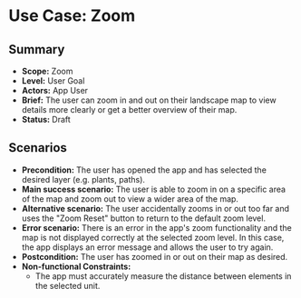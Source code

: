 # Use Case: Zoom

## Summary

- **Scope:** Zoom
- **Level:** User Goal
- **Actors:** App User
- **Brief:** The user can zoom in and out on their landscape map to view details more clearly or get a better overview of their map.
- **Status:** Draft

## Scenarios

- **Precondition:**
  The user has opened the app and has selected the desired layer (e.g. plants, paths).
- **Main success scenario:**
  The user is able to zoom in on a specific area of the map and zoom out to view a wider area of the map.
- **Alternative scenario:**
  The user accidentally zooms in or out too far and uses the "Zoom Reset" button to return to the default zoom level.
- **Error scenario:**
  There is an error in the app's zoom functionality and the map is not displayed correctly at the selected zoom level.
  In this case, the app displays an error message and allows the user to try again.
- **Postcondition:**
  The user has zoomed in or out on their map as desired.
- **Non-functional Constraints:**
  - The app must accurately measure the distance between elements in the selected unit.
